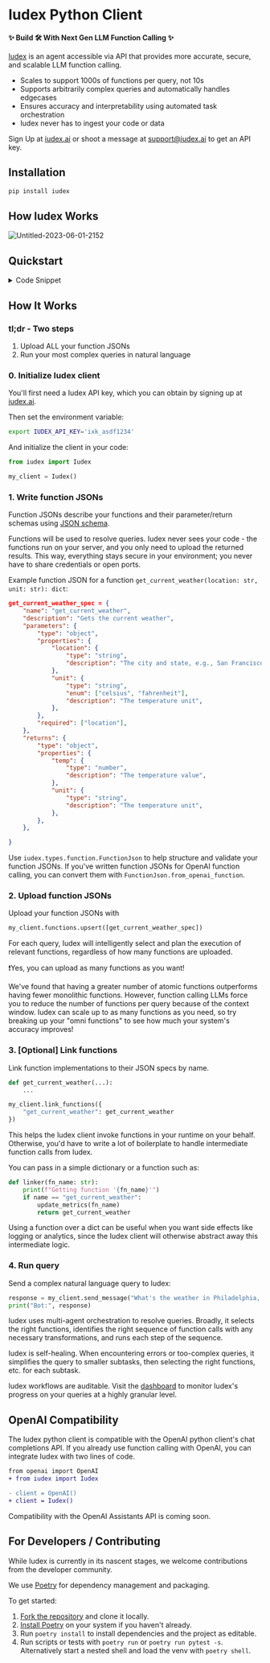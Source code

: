 # Iudex Python Client

**✨ Build 🛠 With Next Gen LLM Function Calling ✨**

[Iudex](https://iudex.ai) is an agent accessible via API that provides more accurate, secure, and scalable LLM function calling.
- Scales to support 1000s of functions per query, not 10s
- Supports arbitrarily complex queries and automatically handles edgecases
- Ensures accuracy and interpretability using automated task orchestration
- Iudex never has to ingest your code or data

Sign Up at [iudex.ai](https://iudex.ai) or shoot a message at support@iudex.ai to get an API key.

## Installation

```bash
pip install iudex
```

## How Iudex Works

![Untitled-2023-06-01-2152](https://github.com/iudexai/iudex-python/assets/2763712/bdb490b1-4912-4edd-ac54-fd564c8497d9)

## Quickstart

<details>
<summary>Code Snippet</summary>
Before running, make sure to set the `IUDEX_API_KEY` environment variable or pass your API key directly to the `Iudex` constructor.

Visit [iudex.ai](https://iudex.ai) to sign up and receive an API key.

```python
from iudex import Iudex

client = Iudex()

get_current_weather_spec = {
    "name": "get_current_weather",
    "description": "Gets the current weather",
    "parameters": {
        "type": "object",
        "properties": {
            "location": {
                "type": "string",
                "description": "The city and state, e.g., San Francisco, CA",
            },
            "unit": {
                "type": "string",
                "enum": ["celsius", "fahrenheit"],
                "description": "The temperature unit",
            },
        },
        "required": ["location"],
    },
    "returns": {
        "type": "object",
        "properties": {
            "temp": {
                "type": "number",
                "description": "The temperature value",
            },
            "unit": {
                "type": "string",
                "description": "The temperature unit",
            },
        },
    },
}


def get_current_weather(location: str, unit="fahrenheit"):
    print(f"Getting weather for {location} in {unit}...\n")
    temp = 70
    if unit == "celsius":
        temp = temp // 2
    return {
        "temp": temp,
        "unit": unit,
    }


def upload_and_link_functions():
    print("Uploading functions...\n")
    functions = [get_current_weather_spec]
    client.functions.upsert(functions=functions, module="weather_module")

    print("Linking functions...\n")

    def function_linker(name: str):
        if name == "get_current_weather":
            return get_current_weather

    client.link_functions(function_linker)


def run_weather_chatbot():
    req_msg = "What is the weather in Philadelphia, PA?"
    print(f"Sending message: {req_msg}\n")
    msg = client.send_message(req_msg)
    print(f"Final message: {msg}\n")


if __name__ == "__main__":
    upload_and_link_functions()
    run_weather_chatbot()
```

More [`examples`](https://github.com/iudexai/iudex-python/tree/main/examples)
</details>

## How It Works

### tl;dr - Two steps
1. Upload ALL your function JSONs
2. Run your most complex queries in natural language

### 0. Initialize Iudex client
You'll first need a Iudex API key, which you can obtain by signing up at [iudex.ai](https://iudex.ai).

Then set the environment variable:
```bash
export IUDEX_API_KEY='ixk_asdf1234'
```

And initialize the client in your code:
```python
from iudex import Iudex

my_client = Iudex()
```

### 1. Write function JSONs
Function JSONs describe your functions and their parameter/return schemas using [JSON schema](https://json-schema.org).

Functions will be used to resolve queries.
Iudex never sees your code - the functions run on your server, and you only need to upload the returned results.
This way, everything stays secure in your environment; you never have to share credentials or open ports.

Example function JSON for a function `get_current_weather(location: str, unit: str): dict`:
```json
get_current_weather_spec = {
    "name": "get_current_weather",
    "description": "Gets the current weather",
    "parameters": {
        "type": "object",
        "properties": {
            "location": {
                "type": "string",
                "description": "The city and state, e.g., San Francisco, CA",
            },
            "unit": {
                "type": "string",
                "enum": ["celsius", "fahrenheit"],
                "description": "The temperature unit",
            },
        },
        "required": ["location"],
    },
    "returns": {
        "type": "object",
        "properties": {
            "temp": {
                "type": "number",
                "description": "The temperature value",
            },
            "unit": {
                "type": "string",
                "description": "The temperature unit",
            },
        },
    },

}
```
Use `iudex.types.function.FunctionJson` to help structure and validate your function JSONs.
If you've written function JSONs for OpenAI function calling, you can convert them with `FunctionJson.from_openai_function`.

### 2. Upload function JSONs
Upload your function JSONs with
```python
my_client.functions.upsert([get_current_weather_spec])
```
For each query, Iudex will intelligently select and plan the execution of relevant functions, regardless of how many functions are uploaded.

❗Yes, you can upload as many functions as you want!

We've found that having a greater number of atomic functions outperforms having fewer monolithic functions.
However, function calling LLMs force you to reduce the number of functions per query because of the context window.
Iudex can scale up to as many functions as you need,
so try breaking up your "omni functions" to see how much your system's accuracy improves!

### 3. [Optional] Link functions
Link function implementations to their JSON specs by name.
```python
def get_current_weather(...):
    ...

my_client.link_functions({
    "get_current_weather": get_current_weather
})
```
This helps the Iudex client invoke functions in your runtime on your behalf.
Otherwise, you'd have to write a lot of boilerplate to handle intermediate function calls from Iudex.

You can pass in a simple dictionary or a function such as:
```python
def linker(fn_name: str):
    print(f"Getting function '{fn_name}'")
    if name == "get_current_weather":
        update_metrics(fn_name)
        return get_current_weather
```
Using a function over a dict can be useful when you want side effects like logging or analytics,
since the Iudex client will otherwise abstract away this intermediate logic.

### 4. Run query
Send a complex natural language query to Iudex:
```python
response = my_client.send_message("What's the weather in Philadelphia, PA?")
print("Bot:", response)
```
Iudex uses multi-agent orchestration to resolve queries.
Broadly, it selects the right functions, identifies the right sequence of function calls with any necessary transformations, and runs each step of the sequence.

Iudex is self-healing.
When encountering errors or too-complex queries, it simplifies the query to smaller subtasks, then selecting the right functions, etc. for each subtask.

Iudex workflows are auditable.
Visit the [dashboard](https://app.iudex.ai) to monitor Iudex's progress on your queries at a highly granular level.

## OpenAI Compatibility
The Iudex python client is compatible with the OpenAI python client's chat completions API.
If you already use function calling with OpenAI, you can integrate Iudex with two lines of code.
```diff
from openai import OpenAI
+ from iudex import Iudex

- client = OpenAI()
+ client = Iudex()
```
Compatibility with the OpenAI Assistants API is coming soon.

## For Developers / Contributing

While Iudex is currently in its nascent stages, we welcome contributions from the developer community.

We use [Poetry](https://python-poetry.org) for dependency management and packaging.

To get started:

1. [Fork the repository](https://github.com/iudexai/iudex-python/fork) and clone it locally.
2. [Install Poetry](https://python-poetry.org/docs/#installation) on your system if you haven't already.
3. Run `poetry install` to install dependencies and the project as editable.
4. Run scripts or tests with `poetry run` or `poetry run pytest -s`. Alternatively start a nested shell and load the venv with `poetry shell`.
